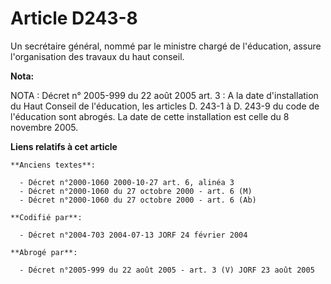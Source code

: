 # Article D243-8

Un secrétaire général, nommé par le ministre chargé de l'éducation, assure l'organisation des travaux du haut conseil.

**Nota:**

NOTA : Décret n° 2005-999 du 22 août 2005 art. 3 : A la date d'installation du Haut Conseil de l'éducation, les articles D.
243-1 à D. 243-9 du code de l'éducation sont abrogés. La date de cette installation est celle du 8 novembre 2005.

**Liens relatifs à cet article**

	**Anciens textes**:

	  - Décret n°2000-1060 2000-10-27 art. 6, alinéa 3
	  - Décret n°2000-1060 du 27 octobre 2000 - art. 6 (M)
	  - Décret n°2000-1060 du 27 octobre 2000 - art. 6 (Ab)

	**Codifié par**:

	  - Décret n°2004-703 2004-07-13 JORF 24 février 2004

	**Abrogé par**:

	  - Décret n°2005-999 du 22 août 2005 - art. 3 (V) JORF 23 août 2005
